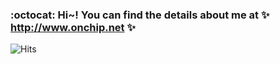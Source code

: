 ### :octocat: Hi~! You can find the details about me at ✨ http://www.onchip.net ✨

![Hits](https://hits.seeyoufarm.com/api/count/incr/badge.svg?url=https://github.com/jeonggunlee)

<!--
**jeonggunlee/jeonggunlee** is a ✨ _special_ ✨ repository because its `README.md` (this file) appears on your GitHub profile.

Here are some ideas to get you started:

- 🔭 I’m currently working on ...
- 🌱 I’m currently learning ...
- 👯 I’m looking to collaborate on ...
- 🤔 I’m looking for help with ...
- 💬 Ask me about ...
- 📫 How to reach me: ...
- 😄 Pronouns: ...
- ⚡ Fun fact: ...
-->
